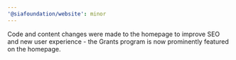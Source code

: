 ```yaml
---
'@siafoundation/website': minor
---
```


Code and content changes were made to the homepage to improve SEO and new user experience - the Grants program is now prominently featured on the homepage.
